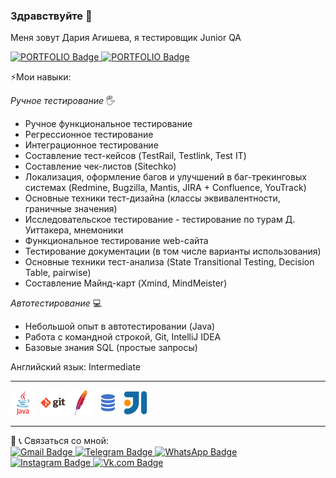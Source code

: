 ### Здравствуйте 👋 
Меня зовут Дария Агишева, я тестировщик Junior QA

<div id="badges">
  <a href="https://github.com/Daria-agisheva/Portfolio">
   <img src="https://img.shields.io/badge/ПОРТФОЛИО-black?style=for-the-badge&logo=PORTFOLIO&logoColor=white" alt="PORTFOLIO Badge"/>
  </a>
 <a href="https://github.com/Daria-agisheva/Portfolio/wiki">
   <img src="https://img.shields.io/badge/Тестовая документация-gray?style=for-the-badge&logo=PORTFOLIO&logoColor=white" alt="PORTFOLIO Badge"/>
  </a>
  
  ⚡Мои навыки:
  
_Ручное тестирование_ 🖐
- Ручное функциональное тестирование
- Регрессионное тестирование
- Интеграционное тестирование
- Составление тест-кейсов (TestRail, Testlink, Test IT)
- Составление чек-листов (Sitechko)
- Локализация, оформление багов и улучшений в баг-трекинговых системах (Redmine, Bugzilla, Mantis, JIRA + Confluence, YouTrack)
- Основные техники тест-дизайна (классы эквивалентности, граничные значения)
- Исследовательское тестирование - тестирование по турам Д. Уиттакера, мнемоники
- Функциональное тестирование web-сайта
- Тестирование документации (в том числе варианты использования)
- Основные техники тест-анализа (State Transitional Testing, Decision Table, pairwise)
- Составление Майнд-карт (Xmind, MindMeister)

_Автотестирование_ 💻
- Небольшой опыт в автотестировании (Java)
- Работа с командной строкой, Git, IntelliJ IDEA
- Базовые знания SQL (простые запросы)

Английский язык: Intermediate
  
---
<div>
  <img src="https://github.com/devicons/devicon/blob/master/icons/java/java-original-wordmark.svg" title="Java" alt="Java" width="40" height="40"/>&nbsp;
  <img src="https://github.com/devicons/devicon/blob/master/icons/git/git-original-wordmark.svg" title="Git" **alt="Git" width="40" height="40"/>
  <img src="https://raw.githubusercontent.com/github/explore/80688e429a7d4ef2fca1e82350fe8e3517d3494d/topics/maven/maven.png" title="Maven" **alt="Maven" width="40" height="40"/>
 <img src="https://raw.githubusercontent.com/github/explore/80688e429a7d4ef2fca1e82350fe8e3517d3494d/topics/sql/sql.png" title="SQL" **alt="SQL" width="40" height="40"/>
 <img src="https://github.com/devicons/devicon/blob/master/icons/intellij/intellij-original.svg" title="Intellij IDEA" **alt="Intellij IDEA" width="40" height="40"/>
 
 
</div>

---

<div id="header" align="left">
💬 📞 Связаться со мной:
  
<div id="badges">
  <a href="mailto:daria.sosnova@gmail.com">
   <img src="https://img.shields.io/badge/Gmail-red?style=for-the-badge&logo=Gmail&logoColor=white" alt="Gmail Badge"/>
  </a>
 
  <a href="https://t.me/krk_13">
   <img src="https://img.shields.io/badge/Telegram-blue?style=for-the-badge&logo=Telegram&logoColor=white" alt="Telegram Badge"/>
  </a>
  
  <a href="https://wa.me/89522319530">
   <img src="https://img.shields.io/badge/WhatsApp-green?style=for-the-badge&logo=WhatsApp&logoColor=white" alt="WhatsApp Badge"/>
  </a>
  
  <div id="badges">
  <a href="https://www.instagram.com/agusha.podarki">
   <img src="https://img.shields.io/badge/Instagram-orange?style=for-the-badge&logo=Instagram&logoColor=white" alt="Instagram Badge"/>
  </a>
 
  <a href="https://vk.com/krk1307">
   <img src="https://img.shields.io/badge/Vk.com-blue?style=for-the-badge&logo=Vk.com&logoColor=white" alt="Vk.com Badge"/>
  </a>
  
<div id="badges">
<img src="https://komarev.com/ghpvc/?username=your-github-Daria-agisheva&style=flat-square&color=blue" alt=""/>
 

  
  

 
